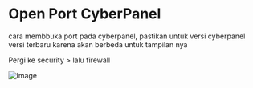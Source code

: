 # Open Port CyberPanel

cara membbuka port pada cyberpanel, pastikan untuk versi cyberpanel versi terbaru karena akan berbeda untuk tampilan nya

Pergi ke security > lalu firewall

![Image](https://cdn.peceldev.my.id/images/1750251668925-ffchak.webp)